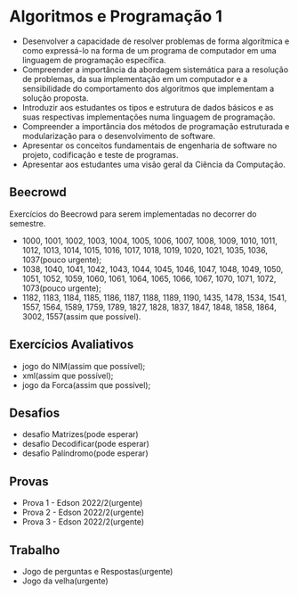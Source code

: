 # Algoritmos e Programação 1

- Desenvolver a capacidade de resolver problemas de forma algorítmica e como expressá-lo na forma de um programa de computador em uma linguagem de programação específica.
- Compreender a importância da abordagem sistemática para a resolução de problemas, da sua implementação em um computador e a sensibilidade do comportamento dos algoritmos que implementam a solução proposta.
- Introduzir aos estudantes os tipos e estrutura de dados básicos e as suas respectivas implementações numa linguagem de programação.
- Compreender a importância dos métodos de programação estruturada e modularização para o desenvolvimento de software.
- Apresentar os conceitos fundamentais de engenharia de software no projeto, codificação e teste de programas.
- Apresentar aos estudantes uma visão geral da Ciência da Computação.

## Beecrowd 

Exercícios do Beecrowd para serem implementadas no decorrer do semestre.
- 1000, 1001, 1002,	1003,	1004,	1005,	1006,	1007,	1008,	1009,	1010,	1011,	1012,	1013, 1014,	1015,	1016,	1017,	1018,	1019,	1020,	1021, 1035,	1036,	1037(pouco urgente);
- 1038, 1040, 1041, 1042, 1043, 1044, 1045, 1046,	1047,	1048,	1049,	1050,	1051,	1052,	1059,	1060,	1061,	1064,	1065,	1066,	1067,	1070,	1071,	1072,	1073(pouco urgente);
- 1182, 1183, 1184, 1185, 1186, 1187, 1188, 1189, 1190, 1435,	1478,	1534,	1541,	1557,	1564,	1589,	1759,	1789,	1827,	1828,	1837,	1847,	1848,	1858,	1864, 3002, 1557(assim que possível).


## Exercícios Avaliativos

- jogo do NIM(assim que possível);
- xml(assim que possível);
- jogo da Forca(assim que possível);

## Desafios

- desafio Matrizes(pode esperar)
- desafio Decodificar(pode esperar)
- desafio Palíndromo(pode esperar)

## Provas

- Prova 1 - Edson 2022/2(urgente)
- Prova 2 - Edson 2022/2(urgente)
- Prova 3 - Edson 2022/2(urgente)

## Trabalho

- Jogo de perguntas e Respostas(urgente)
- Jogo da velha(urgente)
